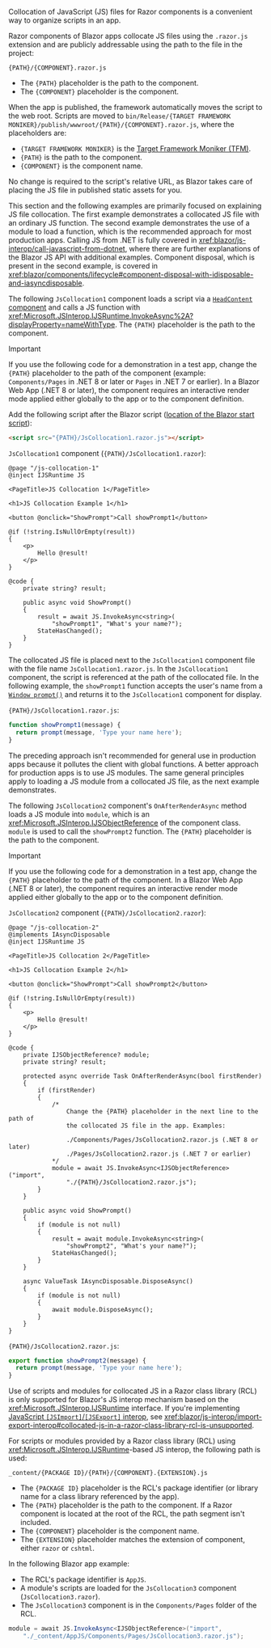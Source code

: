 Collocation of JavaScript (JS) files for Razor components is a convenient way to organize scripts in an app.

Razor components of Blazor apps collocate JS files using the `.razor.js` extension and are publicly addressable using the path to the file in the project:

`{PATH}/{COMPONENT}.razor.js`

* The `{PATH}` placeholder is the path to the component.
* The `{COMPONENT}` placeholder is the component.

When the app is published, the framework automatically moves the script to the web root. Scripts are moved to `bin/Release/{TARGET FRAMEWORK MONIKER}/publish/wwwroot/{PATH}/{COMPONENT}.razor.js`, where the placeholders are:

* `{TARGET FRAMEWORK MONIKER}` is the [Target Framework Moniker (TFM)](/dotnet/standard/frameworks).
* `{PATH}` is the path to the component.
* `{COMPONENT}` is the component name.

No change is required to the script's relative URL, as Blazor takes care of placing the JS file in published static assets for you.

This section and the following examples are primarily focused on explaining JS file collocation. The first example demonstrates a collocated JS file with an ordinary JS function. The second example demonstrates the use of a module to load a function, which is the recommended approach for most production apps. Calling JS from .NET is fully covered in <xref:blazor/js-interop/call-javascript-from-dotnet>, where there are further explanations of the Blazor JS API with additional examples. Component disposal, which is present in the second example, is covered in <xref:blazor/components/lifecycle#component-disposal-with-idisposable-and-iasyncdisposable>.

The following `JsCollocation1` component loads a script via a [`HeadContent` component](xref:blazor/components/control-head-content) and calls a JS function with <xref:Microsoft.JSInterop.IJSRuntime.InvokeAsync%2A?displayProperty=nameWithType>. The `{PATH}` placeholder is the path to the component.

> [!IMPORTANT]
> If you use the following code for a demonstration in a test app, change the `{PATH}` placeholder to the path of the component (example: `Components/Pages` in .NET 8 or later or `Pages` in .NET 7 or earlier). In a Blazor Web App (.NET 8 or later), the component requires an interactive render mode applied either globally to the app or to the component definition.

Add the following script after the Blazor script ([location of the Blazor start script](xref:blazor/project-structure#location-of-the-blazor-script)):

```html
<script src="{PATH}/JsCollocation1.razor.js"></script>
```

`JsCollocation1` component (`{PATH}/JsCollocation1.razor`):

```razor
@page "/js-collocation-1"
@inject IJSRuntime JS

<PageTitle>JS Collocation 1</PageTitle>

<h1>JS Collocation Example 1</h1>

<button @onclick="ShowPrompt">Call showPrompt1</button>

@if (!string.IsNullOrEmpty(result))
{
    <p>
        Hello @result!
    </p>
}

@code {
    private string? result;

    public async void ShowPrompt()
    {
        result = await JS.InvokeAsync<string>(
            "showPrompt1", "What's your name?");
        StateHasChanged();
    }
}
```

The collocated JS file is placed next to the `JsCollocation1` component file with the file name `JsCollocation1.razor.js`. In the `JsCollocation1` component, the script is referenced at the path of the collocated file. In the following example, the `showPrompt1` function accepts the user's name from a [`Window prompt()`](https://developer.mozilla.org/docs/Web/API/Window/prompt) and returns it to the `JsCollocation1` component for display.

`{PATH}/JsCollocation1.razor.js`:

```javascript
function showPrompt1(message) {
  return prompt(message, 'Type your name here');
}
```

The preceding approach isn't recommended for general use in production apps because it pollutes the client with global functions. A better approach for production apps is to use JS modules. The same general principles apply to loading a JS module from a collocated JS file, as the next example demonstrates.

The following `JsCollocation2` component's `OnAfterRenderAsync` method loads a JS module into `module`, which is an <xref:Microsoft.JSInterop.IJSObjectReference> of the component class. `module` is used to call the `showPrompt2` function. The `{PATH}` placeholder is the path to the component.

> [!IMPORTANT]
> If you use the following code for a demonstration in a test app, change the `{PATH}` placeholder to the path of the component. In a Blazor Web App (.NET 8 or later), the component requires an interactive render mode applied either globally to the app or to the component definition.

`JsCollocation2` component (`{PATH}/JsCollocation2.razor`):

```razor
@page "/js-collocation-2"
@implements IAsyncDisposable
@inject IJSRuntime JS

<PageTitle>JS Collocation 2</PageTitle>

<h1>JS Collocation Example 2</h1>

<button @onclick="ShowPrompt">Call showPrompt2</button>

@if (!string.IsNullOrEmpty(result))
{
    <p>
        Hello @result!
    </p>
}

@code {
    private IJSObjectReference? module;
    private string? result;

    protected async override Task OnAfterRenderAsync(bool firstRender)
    {
        if (firstRender)
        {
            /*
                Change the {PATH} placeholder in the next line to the path of
                the collocated JS file in the app. Examples:

                ./Components/Pages/JsCollocation2.razor.js (.NET 8 or later)
                ./Pages/JsCollocation2.razor.js (.NET 7 or earlier)
            */
            module = await JS.InvokeAsync<IJSObjectReference>("import",
                "./{PATH}/JsCollocation2.razor.js");
        }
    }

    public async void ShowPrompt()
    {
        if (module is not null)
        {
            result = await module.InvokeAsync<string>(
                "showPrompt2", "What's your name?");
            StateHasChanged();
        }
    }

    async ValueTask IAsyncDisposable.DisposeAsync()
    {
        if (module is not null)
        {
            await module.DisposeAsync();
        }
    }
}
```

`{PATH}/JsCollocation2.razor.js`:

```javascript
export function showPrompt2(message) {
  return prompt(message, 'Type your name here');
}
```

Use of scripts and modules for collocated JS in a Razor class library (RCL) is only supported for Blazor's JS interop mechanism based on the <xref:Microsoft.JSInterop.IJSRuntime> interface. If you're implementing [JavaScript `[JSImport]`/`[JSExport]` interop](xref:blazor/js-interop/import-export-interop), see <xref:blazor/js-interop/import-export-interop#collocated-js-in-a-razor-class-library-rcl-is-unsupported>.

For scripts or modules provided by a Razor class library (RCL) using <xref:Microsoft.JSInterop.IJSRuntime>-based JS interop, the following path is used:

`_content/{PACKAGE ID}/{PATH}/{COMPONENT}.{EXTENSION}.js`

* The `{PACKAGE ID}` placeholder is the RCL's package identifier (or library name for a class library referenced by the app).
* The `{PATH}` placeholder is the path to the component. If a Razor component is located at the root of the RCL, the path segment isn't included.
* The `{COMPONENT}` placeholder is the component name.
* The `{EXTENSION}` placeholder matches the extension of component, either `razor` or `cshtml`.

In the following Blazor app example:

* The RCL's package identifier is `AppJS`.
* A module's scripts are loaded for the `JsCollocation3` component (`JsCollocation3.razor`).
* The `JsCollocation3` component is in the `Components/Pages` folder of the RCL.

```csharp
module = await JS.InvokeAsync<IJSObjectReference>("import", 
    "./_content/AppJS/Components/Pages/JsCollocation3.razor.js");
```
